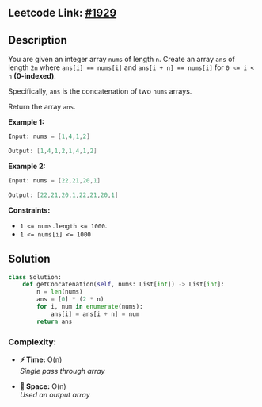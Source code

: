 ## **Leetcode Link:** [#1929](https://leetcode.com/problems/concatenation-of-array/)

## **Description**
You are given an integer array `nums` of length `n`. Create an array `ans` of length `2n` where `ans[i] == nums[i]` and `ans[i + n] == nums[i]` for `0 <= i < n` **(0-indexed)**.

Specifically, `ans` is the concatenation of two `nums` arrays.

Return the array `ans`.

**Example 1:**

```java
Input: nums = [1,4,1,2]

Output: [1,4,1,2,1,4,1,2]
```

**Example 2:**

```java
Input: nums = [22,21,20,1]

Output: [22,21,20,1,22,21,20,1]
```

**Constraints:**

- `1 <= nums.length <= 1000`.
- `1 <= nums[i] <= 1000`

## **Solution**
```python
class Solution:
    def getConcatenation(self, nums: List[int]) -> List[int]:
        n = len(nums)
        ans = [0] * (2 * n)
        for i, num in enumerate(nums):
            ans[i] = ans[i + n] = num
        return ans
```

### **Complexity:**
- **⚡ Time:** O(n)  
*Single pass through array*  

- **💾 Space:** O(n)  
*Used an output array*
